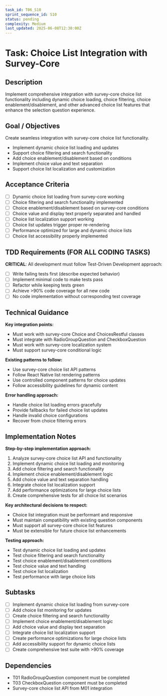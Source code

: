 ```yaml
---
task_id: T06_S10
sprint_sequence_id: S10
status: pending
complexity: Medium
last_updated: 2025-06-08T12:30:00Z
---
```


# Task: Choice List Integration with Survey-Core

## Description
Implement comprehensive integration with survey-core choice list functionality including dynamic choice loading, choice filtering, choice enablement/disablement, and other advanced choice list features that enhance the selection question experience.

## Goal / Objectives
Create seamless integration with survey-core choice list functionality.
- Implement dynamic choice list loading and updates
- Support choice filtering and search functionality
- Add choice enablement/disablement based on conditions
- Implement choice value and text separation
- Support choice list localization and customization

## Acceptance Criteria
- [ ] Dynamic choice list loading from survey-core working
- [ ] Choice filtering and search functionality implemented
- [ ] Choice enablement/disablement based on survey-core conditions
- [ ] Choice value and display text properly separated and handled
- [ ] Choice list localization support working
- [ ] Choice list updates trigger proper re-rendering
- [ ] Performance optimized for large and dynamic choice lists
- [ ] Choice list accessibility properly implemented

## TDD Requirements (FOR ALL CODING TASKS)
**CRITICAL**: All development must follow Test-Driven Development approach:
- [ ] Write failing tests first (describe expected behavior)
- [ ] Implement minimal code to make tests pass
- [ ] Refactor while keeping tests green
- [ ] Achieve >90% code coverage for all new code
- [ ] No code implementation without corresponding test coverage

## Technical Guidance
**Key integration points:**
- Must work with survey-core Choice and ChoicesRestful classes
- Must integrate with RadioGroupQuestion and CheckboxQuestion
- Must work with survey-core localization system
- Must support survey-core conditional logic

**Existing patterns to follow:**
- Use survey-core choice list API patterns
- Follow React Native list rendering patterns
- Use controlled component patterns for choice updates
- Follow accessibility guidelines for dynamic content

**Error handling approach:**
- Handle choice list loading errors gracefully
- Provide fallbacks for failed choice list updates
- Handle invalid choice configurations
- Recover from choice filtering errors

## Implementation Notes
**Step-by-step implementation approach:**
1. Analyze survey-core choice list API and functionality
2. Implement dynamic choice list loading and monitoring
3. Add choice filtering and search functionality
4. Implement choice enablement/disablement logic
5. Add choice value and text separation handling
6. Integrate choice list localization support
7. Add performance optimizations for large choice lists
8. Create comprehensive tests for all choice list scenarios

**Key architectural decisions to respect:**
- Choice list integration must be performant and responsive
- Must maintain compatibility with existing question components
- Must support all survey-core choice list features
- Must be extensible for future choice list enhancements

**Testing approach:**
- Test dynamic choice list loading and updates
- Test choice filtering and search functionality
- Test choice enablement/disablement conditions
- Test choice value and text handling
- Test choice list localization
- Test performance with large choice lists

## Subtasks
- [ ] Implement dynamic choice list loading from survey-core
- [ ] Add choice list monitoring for updates
- [ ] Create choice filtering and search functionality
- [ ] Implement choice enablement/disablement logic
- [ ] Add choice value and display text separation
- [ ] Integrate choice list localization support
- [ ] Create performance optimizations for large choice lists
- [ ] Add accessibility support for dynamic choice lists
- [ ] Create comprehensive test suite with >90% coverage

## Dependencies
- T01 RadioGroupQuestion component must be completed
- T03 CheckboxQuestion component must be completed
- Survey-core choice list API from M01 integration